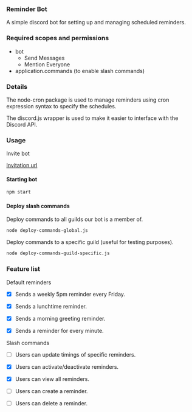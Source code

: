 
### Reminder Bot 

A simple discord bot for setting up and managing scheduled reminders.

### Required scopes and permissions

- bot 
	- Send Messages
	- Mention Everyone
- application.commands (to enable slash commands)

### Details 

The node-cron package is used to manage reminders using cron expression syntax to specify the schedules.

The discord.js wrapper is used to make it easier to interface with the Discord API.


### Usage 

Invite bot

[Invitation url](https://discord.com/oauth2/authorize?client_id=1036686395797934121&permissions=133120&scope=bot%20applications.commands)

#### Starting bot 

```bash 
npm start 
``` 

#### Deploy slash commands 

Deploy commands to all guilds our bot is a member of.

```bash
node deploy-commands-global.js
```

Deploy commands to a specific guild (useful for testing purposes).


```bash
node deploy-commands-guild-specific.js 
```

### Feature list 

Default reminders 

- [x] Sends a weekly 5pm reminder every Friday.
- [x] Sends a lunchtime reminder. 
- [x] Sends a morning greeting reminder. 
- [x] Sends a reminder for every minute.
 

Slash commands

 - [ ] Users can update timings of specific reminders.
 - [x] Users can activate/deactivate reminders.
 - [x] Users can view all reminders.
 - [ ] Users can create a reminder.
 - [ ] Users can delete a reminder.



